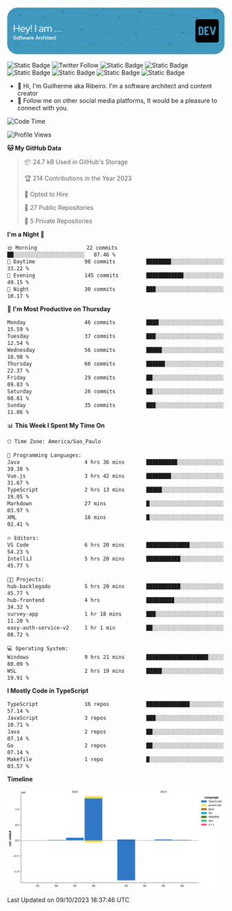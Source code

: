 ![Header](./assets/github-header-image.png)

![Static Badge](https://img.shields.io/badge/Software%20Architect-blue)
 ![Twitter Follow](https://img.shields.io/twitter/follow/dev_pkg) ![Static Badge](https://img.shields.io/badge/Java-orange) ![Static Badge](https://img.shields.io/badge/Springboot-green) ![Static Badge](https://img.shields.io/badge/Golang-blue) ![Static Badge](https://img.shields.io/badge/Nodejs-green) ![Static Badge](https://img.shields.io/badge/Javascript-yellow) ![Static Badge](https://img.shields.io/badge/Vuejs-green)

- 👋 Hi, I'm Guilherme aka Ribeiro. I'm a software architect and content creator
- 👀 Follow me on other social media platforms, It would be a pleasure to connect with you.

<!--START_SECTION:waka-->
![Code Time](http://img.shields.io/badge/Code%20Time-189%20hrs%2032%20mins-blue)

![Profile Views](http://img.shields.io/badge/Profile%20Views-0-blue)

**🐱 My GitHub Data** 

> 📦 24.7 kB Used in GitHub's Storage 
 > 
> 🏆 214 Contributions in the Year 2023
 > 
> 💼 Opted to Hire
 > 
> 📜 27 Public Repositories 
 > 
> 🔑 5 Private Repositories 
 > 
**I'm a Night 🦉** 

```text
🌞 Morning                22 commits          ██░░░░░░░░░░░░░░░░░░░░░░░   07.46 % 
🌆 Daytime                98 commits          ████████░░░░░░░░░░░░░░░░░   33.22 % 
🌃 Evening                145 commits         ████████████░░░░░░░░░░░░░   49.15 % 
🌙 Night                  30 commits          ███░░░░░░░░░░░░░░░░░░░░░░   10.17 % 
```
📅 **I'm Most Productive on Thursday** 

```text
Monday                   46 commits          ████░░░░░░░░░░░░░░░░░░░░░   15.59 % 
Tuesday                  37 commits          ███░░░░░░░░░░░░░░░░░░░░░░   12.54 % 
Wednesday                56 commits          █████░░░░░░░░░░░░░░░░░░░░   18.98 % 
Thursday                 66 commits          ██████░░░░░░░░░░░░░░░░░░░   22.37 % 
Friday                   29 commits          ██░░░░░░░░░░░░░░░░░░░░░░░   09.83 % 
Saturday                 26 commits          ██░░░░░░░░░░░░░░░░░░░░░░░   08.81 % 
Sunday                   35 commits          ███░░░░░░░░░░░░░░░░░░░░░░   11.86 % 
```


📊 **This Week I Spent My Time On** 

```text
🕑︎ Time Zone: America/Sao_Paulo

💬 Programming Languages: 
Java                     4 hrs 36 mins       ██████████░░░░░░░░░░░░░░░   39.38 % 
Vue.js                   3 hrs 42 mins       ████████░░░░░░░░░░░░░░░░░   31.67 % 
TypeScript               2 hrs 13 mins       █████░░░░░░░░░░░░░░░░░░░░   19.05 % 
Markdown                 27 mins             █░░░░░░░░░░░░░░░░░░░░░░░░   03.97 % 
XML                      16 mins             █░░░░░░░░░░░░░░░░░░░░░░░░   02.41 % 

🔥 Editors: 
VS Code                  6 hrs 20 mins       ██████████████░░░░░░░░░░░   54.23 % 
IntelliJ                 5 hrs 20 mins       ███████████░░░░░░░░░░░░░░   45.77 % 

🐱‍💻 Projects: 
hub-backlegado           5 hrs 20 mins       ███████████░░░░░░░░░░░░░░   45.77 % 
hub-frontend             4 hrs               █████████░░░░░░░░░░░░░░░░   34.32 % 
survey-app               1 hr 18 mins        ███░░░░░░░░░░░░░░░░░░░░░░   11.20 % 
easy-auth-service-v2     1 hr 1 min          ██░░░░░░░░░░░░░░░░░░░░░░░   08.72 % 

💻 Operating System: 
Windows                  9 hrs 21 mins       ████████████████████░░░░░   80.09 % 
WSL                      2 hrs 19 mins       █████░░░░░░░░░░░░░░░░░░░░   19.91 % 
```

**I Mostly Code in TypeScript** 

```text
TypeScript               16 repos            ██████████████░░░░░░░░░░░   57.14 % 
JavaScript               3 repos             ███░░░░░░░░░░░░░░░░░░░░░░   10.71 % 
Java                     2 repos             ██░░░░░░░░░░░░░░░░░░░░░░░   07.14 % 
Go                       2 repos             ██░░░░░░░░░░░░░░░░░░░░░░░   07.14 % 
Makefile                 1 repo              █░░░░░░░░░░░░░░░░░░░░░░░░   03.57 % 
```



**Timeline**

![Lines of Code chart](https://raw.githubusercontent.com/Guilhrib/Guilhrib/main/assets/bar_graph.png)


 Last Updated on 09/10/2023 18:37:46 UTC
<!--END_SECTION:waka-->
